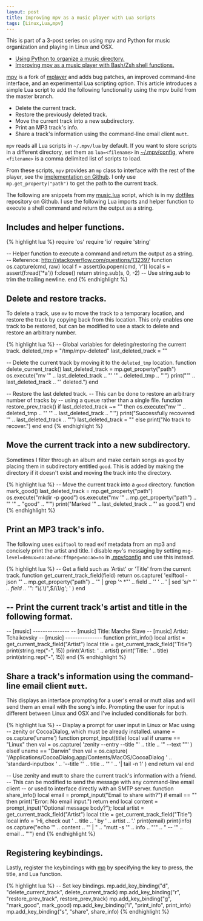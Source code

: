 ```yaml
---
layout: post
title: Improving mpv as a music player with Lua scripts
tags: [Linux,Lua,mpv]
---
```


This is part of a 3-post series on using mpv and Python
for music organization and playing in Linux and OSX.

+ [Using Python to organize a music directory.][music-organizer]
+ [Improving mpv as a music player with Bash/Zsh shell functions.][mpv-shell-rc]

[mpv][mpv] is a fork of [mplayer][mplayer] and adds
bug patches, an improved command-line interface, and
an experimental Lua scripting option.
This article introduces a simple Lua script to
add the following functionality using the mpv build
from the master branch.

+ Delete the current track.
+ Restore the previously deleted track.
+ Move the current track into a new subdirectory.
+ Print an MP3 track's info.
+ Share a track's information using the command-line email client `mutt`.

`mpv` reads all Lua scripts in `~/.mpv/lua` by default.
If you want to store scripts in a different directory,
set them as `lua=<filename>` in [~/.mpv/config][.mpv/config],
where `<filename>` is a comma delimited list of scripts to load.

From these scripts, `mpv` provides an `mp` class to interface
with the rest of the player, see the [implementation on Github][lua-mp].
I only use `mp.get_property("path")` to get the path to the current track.

The following are snippets from my [music.lua][music.lua] script,
which is in my [dotfiles][dotfiles] repository on Github.
I use the following Lua imports and helper function
to execute a shell command and return the output as a string.

## Includes and helper functions.

{% highlight lua %}
require 'os'
require 'io'
require 'string'


-- Helper function to execute a command and return the output as a string.
-- Reference: http://stackoverflow.com/questions/132397
function os.capture(cmd, raw)
  local f = assert(io.popen(cmd, 'r'))
  local s = assert(f:read('*a'))
  f:close()
  return string.sub(s, 0, -2) -- Use string.sub to trim the trailing newline.
end
{% endhighlight %}

## Delete and restore tracks.
To delete a track, use `mv` to move the track to a temporary location,
and restore the track by copying back from this location.
This only enables one track to be restored, but can be
modified to use a stack to delete and restore an arbitrary number.

{% highlight lua %}
-- Global variables for deleting/restoring the current track.
deleted_tmp = "/tmp/mpv-deleted"
last_deleted_track = ""

-- Delete the current track by moving it to the `deleted_tmp` location.
function delete_current_track()
  last_deleted_track = mp.get_property("path")
  os.execute("mv '" .. last_deleted_track .. "' '" .. deleted_tmp .. "'")
  print("'" .. last_deleted_track .. "' deleted.")
end

-- Restore the last deleted track.
-- This can be done to restore an arbitrary number of tracks by
-- using a queue rather than a single file.
function restore_prev_track()
  if last_deleted_track ~= "" then
    os.execute("mv '" .. deleted_tmp .. "' '" .. last_deleted_track .. "'")
    print("Successfully recovered '" .. last_deleted_track .. "'")
    last_deleted_track = ""
  else
    print("No track to recover.")
  end
end
{% endhighlight %}

## Move the current track into a new subdirectory.
Sometimes I filter through an album and make certain
songs as `good` by placing them in subdirectory entitled `good`.
This is added by making the directory if it doesn't
exist and moving the track into the directory.

{% highlight lua %}
-- Move the current track into a `good` directory.
function mark_good()
  last_deleted_track = mp.get_property("path")
  os.execute("mkdir -p good")
  os.execute("mv '" .. mp.get_property("path") .. "' '" .. "good" .. "'")
  print("Marked '" .. last_deleted_track .. "' as good.")
end
{% endhighlight %}

## Print an MP3 track's info.
The following uses `exiftool` to read exif metadata from an mp3
and concisely print the artist and title.
I disable `mpv`'s messaging by setting
`msg-level=demux=no:ad=no:ffmpeg=no:ao=no` in
[.mpv/config][.mpv/config] and use this instead.

{% highlight lua %}
-- Get a field such as 'Artist' or 'Title' from the current track.
function get_current_track_field(field)
  return os.capture(
    'exiftool -json "' .. mp.get_property("path") ..
    '" | grep \'^ *"' .. field .. '\' ' ..
    ' | sed \'s/^ *"' .. field .. '": "\\(.*\\)",$/\\1/g\'; '
  )
end

-- Print the current track's artist and title in the following format.
--
-- [music] ---------------
-- [music] Title: Marche Slave
-- [music] Artist: Tchaikovsky
-- [music] ---------------
function print_info()
  local artist = get_current_track_field("Artist")
  local title = get_current_track_field("Title")
  print(string.rep("-", 15))
  print('Artist: ' .. artist)
  print('Title: ' .. title)
  print(string.rep("-", 15))
end
{% endhighlight %}

## Share a track's information using the command-line email client `mutt`.
This displays an interface prompting for a user's email or
mutt alias and will send them an email with the song's info.
Prompting the user for input is different between Linux and OSX
and I've included conditionals for both.

{% highlight lua %}
-- Display a prompt for user input in Linux or Mac using
-- zenity or CocoaDialog, which must be already installed.
uname = os.capture('uname')
function prompt_input(title)
  local val
  if uname == "Linux" then
    val = os.capture(
      'zenity --entry --title "' .. title .. '" --text ""'
    )
  elseif uname == "Darwin" then
    val = os.capture(
      '/Applications/CocoaDialog.app/Contents/MacOS/CocoaDialog ' ..
      'standard-inputbox ' ..
      '--title "' .. title .. '" ' ..
      '| tail -n 1'
    )
  end
  return val
end

-- Use zenity and mutt to share the current track's information with a friend.
-- This can be modified to send the message with any command-line email client
-- or used to interface directly with an SMTP server.
function share_info()
  local email = prompt_input("Email to share with?")
  if email == "" then
    print("Error: No email input.")
    return
  end
  local content = prompt_input("Optional message body?");
  local artist = get_current_track_field("Artist")
  local title = get_current_track_field("Title")
  local info = 'Hi, check out ' .. title .. ' by ' .. artist .. '.'
  print(email)
  print(info)
  os.capture("echo '" .. content .. "' | " ..
    "mutt -s '" .. info .. "'" .. " -- '" .. email .. "'")
end
{% endhighlight %}

## Registering keybindings.
Lastly, register the keybindings with [mp][lua-mp] by specifying
the key to press, the title, and Lua function.

{% highlight lua %}
-- Set key bindings.
mp.add_key_binding("d", "delete_current_track", delete_current_track)
mp.add_key_binding("r", "restore_prev_track", restore_prev_track)
mp.add_key_binding("g", "mark_good", mark_good)
mp.add_key_binding("i", "print_info", print_info)
mp.add_key_binding("s", "share", share_info)
{% endhighlight %}


[mpv]: http://mpv.io
[mplayer]: http://www.mplayerhq.hu
[lua-mp]: https://github.com/mpv-player/mpv/blob/master/player/lua/defaults.lua

[dotfiles]: https://github.com/bamos/dotfiles
[.mpv/config]: https://github.com/bamos/dotfiles/blob/master/.mpv/config
[music.lua]: https://github.com/bamos/dotfiles/blob/master/.mpv/lua/music.lua

[music-organizer]: http://bamos.io/2014/07/05/music-organizer/
[mpv-shell-rc]: http://bamos.io/2014/07/05/mpv-shell-rc/

